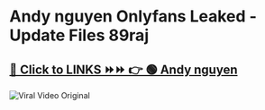 
 # Andy nguyen Onlyfans Leaked - Update Files 89raj

## <h2><a href="https://clipsfans.com/Andy_nguyen&ref=git">🔗 Click to LINKS ⏩⏩ 👉 🟢 Andy nguyen </a></h2>

<a href="https://clipsfans.com/Andy_nguyen&ref=git" rel="nofollow" data-target="animated-image.originalLink"><img src="https://i.ibb.co.com/xMMVF88/686577567.gif" alt="Viral Video Original" style="max-width: 100%; display: inline-block;" data-target="animated-image.originalImage"></a>

